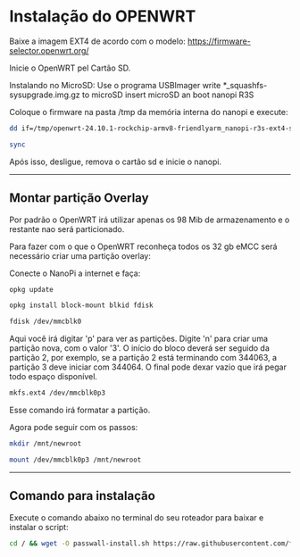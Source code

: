 # Instalação do OPENWRT

Baixe a imagem EXT4 de acordo com o modelo: https://firmware-selector.openwrt.org/

Inicie o OpenWRT pel Cartão SD.

Instalando no MicroSD:
Use o programa USBImager write *_squashfs-sysupgrade.img.gz to microSD
insert microSD an boot nanopi R3S

Coloque o firmware na pasta /tmp da memória interna do nanopi e execute:
```sh
dd if=/tmp/openwrt-24.10.1-rockchip-armv8-friendlyarm_nanopi-r3s-ext4-sysupgrade.img of=/dev/mmcblk0 bs=4M conv=fsync
````
```sh
sync
```

Após isso, desligue, remova o cartão sd e inicie o nanopi.

---

## Montar partição Overlay

Por padrão o OpenWRT irá utilizar apenas os 98 Mib de armazenamento e o restante nao será particionado.

Para fazer com o que o OpenWRT reconheça todos os 32 gb eMCC será necessário criar uma partição overlay:

Conecte o NanoPi a internet e faça:
```sh
opkg update
```
```sh
opkg install block-mount blkid fdisk
```
```sh
fdisk /dev/mmcblk0
```
Aqui você irá digitar 'p' para ver as partições.
Digite 'n' para criar uma partição nova, com o valor '3'.
O início do bloco deverá ser seguido da partição 2, por exemplo, se a partição 2 está terminando com 344063, a partição 3 deve iniciar com 344064.
O final pode dexar vazio que irá pegar todo espaço disponível.
```sh
mkfs.ext4 /dev/mmcblk0p3
```
Esse comando irá formatar a partição.

Agora pode seguir com os passos:
```sh
mkdir /mnt/newroot
```
```sh
mount /dev/mmcblk0p3 /mnt/newroot
```
---

## Comando para instalação

Execute o comando abaixo no terminal do seu roteador para baixar e instalar o script:

```sh
cd / && wget -O passwall-install.sh https://raw.githubusercontent.com/fleetvpngit/PASSWALL/refs/heads/main/passwall-install.sh && chmod +x passwall-install.sh && sh passwall-install.sh
